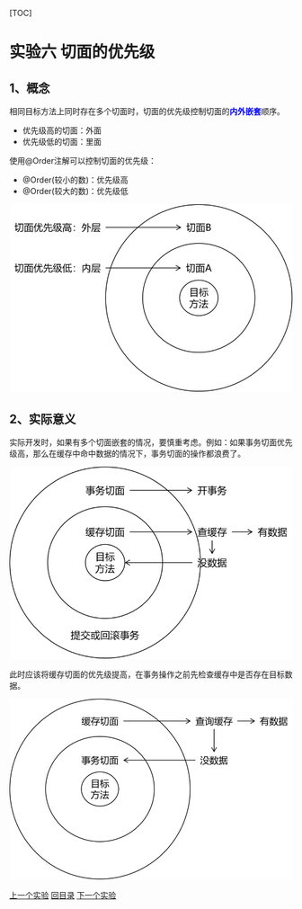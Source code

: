 [TOC]

# 实验六 切面的优先级

## 1、概念

相同目标方法上同时存在多个切面时，切面的优先级控制切面的<span style="color:blue;font-weight:bold;">内外嵌套</span>顺序。

- 优先级高的切面：外面
- 优先级低的切面：里面



使用@Order注解可以控制切面的优先级：

- @Order(较小的数)：优先级高
- @Order(较大的数)：优先级低

![images](../images/img012.png)





## 2、实际意义

实际开发时，如果有多个切面嵌套的情况，要慎重考虑。例如：如果事务切面优先级高，那么在缓存中命中数据的情况下，事务切面的操作都浪费了。

![images](../images/img013.png)



此时应该将缓存切面的优先级提高，在事务操作之前先检查缓存中是否存在目标数据。

![images](../images/img014.png)



[上一个实验](experiment05.html) [回目录](../verse05.html) [下一个实验](experiment07.html)